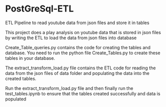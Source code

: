 # PostGreSql-ETL
ETL Pipeline to read youtube data from json files and store it in tables

This project does a play analysis on youtube data that is stored in json files by writing the ETL to load the data from json files into database

Create_Table_queries.py contains the code for creating the tables and database. You need to run the python file Create_Tables.py to create these tables in your database.

The extract_transform_load.py file contains the ETL code for reading the data from the json files of data folder and populating the data into the created tables.

Run the extract_transform_load.py file and then finally run the test_tables.ipynb to ensure that the tables created successfully and data is populated 
